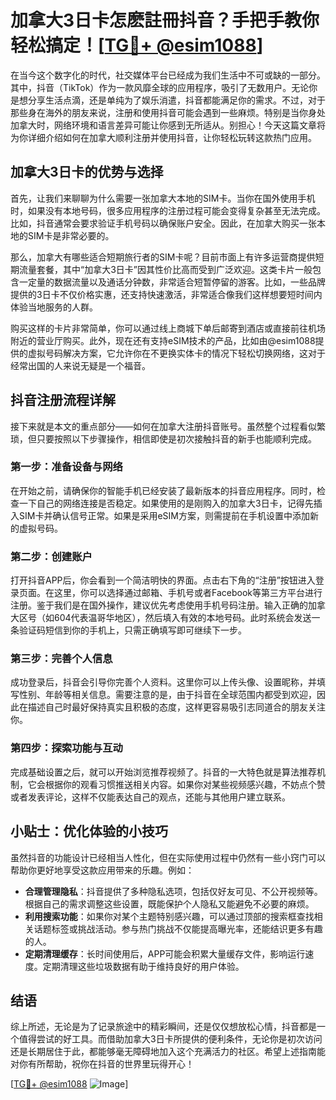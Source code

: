 # 加拿大3日卡怎麽註冊抖音？手把手教你轻松搞定！[[TG💪+ @esim1088](https://t.me/s/esim1088)]

在当今这个数字化的时代，社交媒体平台已经成为我们生活中不可或缺的一部分。其中，抖音（TikTok）作为一款风靡全球的应用程序，吸引了无数用户。无论你是想分享生活点滴，还是单纯为了娱乐消遣，抖音都能满足你的需求。不过，对于那些身在海外的朋友来说，注册和使用抖音可能会遇到一些麻烦。特别是当你身处加拿大时，网络环境和语言差异可能让你感到无所适从。别担心！今天这篇文章将为你详细介绍如何在加拿大顺利注册并使用抖音，让你轻松玩转这款热门应用。

## 加拿大3日卡的优势与选择

首先，让我们来聊聊为什么需要一张加拿大本地的SIM卡。当你在国外使用手机时，如果没有本地号码，很多应用程序的注册过程可能会变得复杂甚至无法完成。比如，抖音通常会要求验证手机号码以确保账户安全。因此，在加拿大购买一张本地的SIM卡是非常必要的。

那么，加拿大有哪些适合短期旅行者的SIM卡呢？目前市面上有许多运营商提供短期流量套餐，其中“加拿大3日卡”因其性价比高而受到广泛欢迎。这类卡片一般包含一定量的数据流量以及通话分钟数，非常适合短暂停留的游客。比如，一些品牌提供的3日卡不仅价格实惠，还支持快速激活，非常适合像我们这样想要短时间内体验当地服务的人群。

购买这样的卡片非常简单，你可以通过线上商城下单后邮寄到酒店或直接前往机场附近的营业厅购买。此外，现在还有支持eSIM技术的产品，比如由@esim1088提供的虚拟号码解决方案，它允许你在不更换实体卡的情况下轻松切换网络，这对于经常出国的人来说无疑是一个福音。

## 抖音注册流程详解

接下来就是本文的重点部分——如何在加拿大注册抖音账号。虽然整个过程看似繁琐，但只要按照以下步骤操作，相信即使是初次接触抖音的新手也能顺利完成。

### 第一步：准备设备与网络

在开始之前，请确保你的智能手机已经安装了最新版本的抖音应用程序。同时，检查一下自己的网络连接是否稳定。如果使用的是刚购入的加拿大3日卡，记得先插入SIM卡并确认信号正常。如果是采用eSIM方案，则需提前在手机设置中添加新的虚拟号码。

### 第二步：创建账户

打开抖音APP后，你会看到一个简洁明快的界面。点击右下角的“注册”按钮进入登录页面。在这里，你可以选择通过邮箱、手机号或者Facebook等第三方平台进行注册。鉴于我们是在国外操作，建议优先考虑使用手机号码注册。输入正确的加拿大区号（如604代表温哥华地区），然后填入有效的本地号码。此时系统会发送一条验证码短信到你的手机上，只需正确填写即可继续下一步。

### 第三步：完善个人信息

成功登录后，抖音会引导你完善个人资料。这里你可以上传头像、设置昵称，并填写性别、年龄等相关信息。需要注意的是，由于抖音在全球范围内都受到欢迎，因此在描述自己时最好保持真实且积极的态度，这样更容易吸引志同道合的朋友关注你。

### 第四步：探索功能与互动

完成基础设置之后，就可以开始浏览推荐视频了。抖音的一大特色就是算法推荐机制，它会根据你的观看习惯推送相关内容。如果你对某些视频感兴趣，不妨点个赞或者发表评论，这样不仅能表达自己的观点，还能与其他用户建立联系。

## 小贴士：优化体验的小技巧

虽然抖音的功能设计已经相当人性化，但在实际使用过程中仍然有一些小窍门可以帮助你更好地享受这款应用带来的乐趣。例如：

- **合理管理隐私**：抖音提供了多种隐私选项，包括仅好友可见、不公开视频等。根据自己的需求调整这些设置，既能保护个人隐私又能避免不必要的麻烦。
- **利用搜索功能**：如果你对某个主题特别感兴趣，可以通过顶部的搜索框查找相关话题标签或挑战活动。参与热门挑战不仅能提高曝光率，还能结识更多有趣的人。
- **定期清理缓存**：长时间使用后，APP可能会积累大量缓存文件，影响运行速度。定期清理这些垃圾数据有助于维持良好的用户体验。

## 结语

综上所述，无论是为了记录旅途中的精彩瞬间，还是仅仅想放松心情，抖音都是一个值得尝试的好工具。而借助加拿大3日卡所提供的便利条件，无论你是初次访问还是长期居住于此，都能够毫无障碍地加入这个充满活力的社区。希望上述指南能对你有所帮助，祝你在抖音的世界里玩得开心！

[[TG💪+ @esim1088](https://t.me/s/esim1088) ![Image](https://i.postimg.cc/4NQfJmqS/Snipaste-2025-05-13-00-14-12.png)]